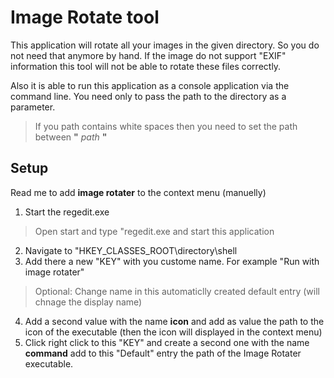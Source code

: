 # Image Rotate tool

This application will rotate all your images in the given directory. So you do not need that anymore by hand. 
If the image do not support "EXIF" information this tool will not be able to rotate these files correctly. 

Also it is able to run this application as a console application via the command line. You need only to pass the path to the directory as a parameter. 
> If you path contains white spaces then you need to set the path between **"** *path* **"** 
## Setup
Read me to add **image rotater** to the context menu (manuelly)

1. Start the regedit.exe
> Open start and type "regedit.exe and start this application 
2. Navigate to "HKEY_CLASSES_ROOT\directory\shell
3. Add there a new "KEY" with you custome name. For example "Run with image rotater" 
> Optional: Change name in this automaticlly created default entry (will chnage the display name)
4. Add a second value with the name **icon** and add as value the path to the icon of the executable (then the icon will displayed in the context menu)
5. Click right click to this "KEY" and create a second one with the name **command** add to this "Default" entry the path of the Image Rotater executable.  

